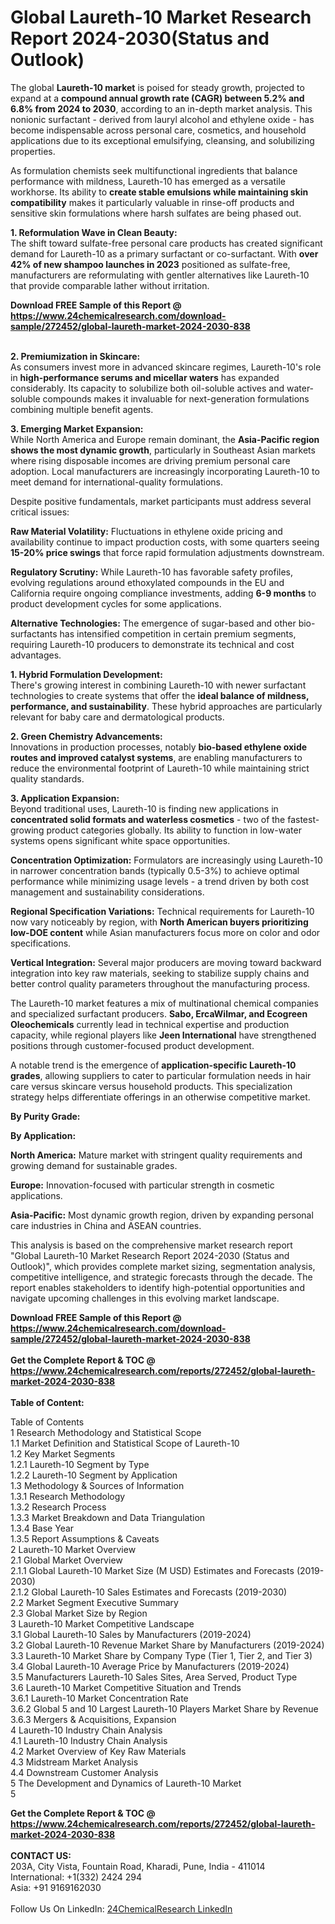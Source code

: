 <h1>Global Laureth-10 Market Research Report 2024-2030(Status and Outlook)</h1><p>The global <strong>Laureth-10 market</strong> is poised for steady growth, projected to expand at a <strong>compound annual growth rate (CAGR) between 5.2% and 6.8% from 2024 to 2030</strong>, according to an in-depth market analysis. This nonionic surfactant - derived from lauryl alcohol and ethylene oxide - has become indispensable across personal care, cosmetics, and household applications due to its exceptional emulsifying, cleansing, and solubilizing properties.</p><p>As formulation chemists seek multifunctional ingredients that balance performance with mildness, Laureth-10 has emerged as a versatile workhorse. Its ability to <strong>create stable emulsions while maintaining skin compatibility</strong> makes it particularly valuable in rinse-off products and sensitive skin formulations where harsh sulfates are being phased out.</p><p><strong>1. Reformulation Wave in Clean Beauty:</strong><br>
The shift toward sulfate-free personal care products has created significant demand for Laureth-10 as a primary surfactant or co-surfactant. With <strong>over 42% of new shampoo launches in 2023</strong> positioned as sulfate-free, manufacturers are reformulating with gentler alternatives like Laureth-10 that provide comparable lather without irritation.</p><div><b>Download FREE Sample of this Report @ 
            <a href="https://www.24chemicalresearch.com/download-sample/272452/global-laureth-market-2024-2030-838">
            https://www.24chemicalresearch.com/download-sample/272452/global-laureth-market-2024-2030-838</a></b></div><br><p><strong>2. Premiumization in Skincare:</strong><br>
As consumers invest more in advanced skincare regimes, Laureth-10's role in <strong>high-performance serums and micellar waters</strong> has expanded considerably. Its capacity to solubilize both oil-soluble actives and water-soluble compounds makes it invaluable for next-generation formulations combining multiple benefit agents.</p><p><strong>3. Emerging Market Expansion:</strong><br>
While North America and Europe remain dominant, the <strong>Asia-Pacific region shows the most dynamic growth</strong>, particularly in Southeast Asian markets where rising disposable incomes are driving premium personal care adoption. Local manufacturers are increasingly incorporating Laureth-10 to meet demand for international-quality formulations.</p><p>Despite positive fundamentals, market participants must address several critical issues:</p><p><strong>Raw Material Volatility:</strong> Fluctuations in ethylene oxide pricing and availability continue to impact production costs, with some quarters seeing <strong>15-20% price swings</strong> that force rapid formulation adjustments downstream.</p><p><strong>Regulatory Scrutiny:</strong> While Laureth-10 has favorable safety profiles, evolving regulations around ethoxylated compounds in the EU and California require ongoing compliance investments, adding <strong>6-9 months</strong> to product development cycles for some applications.</p><p><strong>Alternative Technologies:</strong> The emergence of sugar-based and other bio-surfactants has intensified competition in certain premium segments, requiring Laureth-10 producers to demonstrate its technical and cost advantages.</p><p><strong>1. Hybrid Formulation Development:</strong><br>
There's growing interest in combining Laureth-10 with newer surfactant technologies to create systems that offer the <strong>ideal balance of mildness, performance, and sustainability</strong>. These hybrid approaches are particularly relevant for baby care and dermatological products.</p><p><strong>2. Green Chemistry Advancements:</strong><br>
Innovations in production processes, notably <strong>bio-based ethylene oxide routes and improved catalyst systems</strong>, are enabling manufacturers to reduce the environmental footprint of Laureth-10 while maintaining strict quality standards.</p><p><strong>3. Application Expansion:</strong><br>
Beyond traditional uses, Laureth-10 is finding new applications in <strong>concentrated solid formats and waterless cosmetics</strong> - two of the fastest-growing product categories globally. Its ability to function in low-water systems opens significant white space opportunities.</p><p><strong>Concentration Optimization:</strong> Formulators are increasingly using Laureth-10 in narrower concentration bands (typically 0.5-3%) to achieve optimal performance while minimizing usage levels - a trend driven by both cost management and sustainability considerations.</p><p><strong>Regional Specification Variations:</strong> Technical requirements for Laureth-10 now vary noticeably by region, with <strong>North American buyers prioritizing low-DOE content</strong> while Asian manufacturers focus more on color and odor specifications.</p><p><strong>Vertical Integration:</strong> Several major producers are moving toward backward integration into key raw materials, seeking to stabilize supply chains and better control quality parameters throughout the manufacturing process.</p><p>The Laureth-10 market features a mix of multinational chemical companies and specialized surfactant producers. <strong>Sabo, ErcaWilmar, and Ecogreen Oleochemicals</strong> currently lead in technical expertise and production capacity, while regional players like <strong>Jeen International</strong> have strengthened positions through customer-focused product development.</p><p>A notable trend is the emergence of <strong>application-specific Laureth-10 grades</strong>, allowing suppliers to cater to particular formulation needs in hair care versus skincare versus household products. This specialization strategy helps differentiate offerings in an otherwise competitive market.</p><p><strong>By Purity Grade:</strong></p><p><strong>By Application:</strong></p><p><strong>North America:</strong> Mature market with stringent quality requirements and growing demand for sustainable grades.</p><p><strong>Europe:</strong> Innovation-focused with particular strength in cosmetic applications.</p><p><strong>Asia-Pacific:</strong> Most dynamic growth region, driven by expanding personal care industries in China and ASEAN countries.</p><p>This analysis is based on the comprehensive market research report "Global Laureth-10 Market Research Report 2024-2030 (Status and Outlook)", which provides complete market sizing, segmentation analysis, competitive intelligence, and strategic forecasts through the decade. The report enables stakeholders to identify high-potential opportunities and navigate upcoming challenges in this evolving market landscape.</p><div><b>Download FREE Sample of this Report @ 
            <a href="https://www.24chemicalresearch.com/download-sample/272452/global-laureth-market-2024-2030-838">
            https://www.24chemicalresearch.com/download-sample/272452/global-laureth-market-2024-2030-838</a></b></div><br><div><b>Get the Complete Report & TOC @ 
            <a href="https://www.24chemicalresearch.com/reports/272452/global-laureth-market-2024-2030-838">
            https://www.24chemicalresearch.com/reports/272452/global-laureth-market-2024-2030-838</a></b></div><br>
            <b>Table of Content:</b><p>Table of Contents<br />
1 Research Methodology and Statistical Scope<br />
1.1 Market Definition and Statistical Scope of Laureth-10<br />
1.2 Key Market Segments<br />
1.2.1 Laureth-10 Segment by Type<br />
1.2.2 Laureth-10 Segment by Application<br />
1.3 Methodology & Sources of Information<br />
1.3.1 Research Methodology<br />
1.3.2 Research Process<br />
1.3.3 Market Breakdown and Data Triangulation<br />
1.3.4 Base Year<br />
1.3.5 Report Assumptions & Caveats<br />
2 Laureth-10 Market Overview<br />
2.1 Global Market Overview<br />
2.1.1 Global Laureth-10 Market Size (M USD) Estimates and Forecasts (2019-2030)<br />
2.1.2 Global Laureth-10 Sales Estimates and Forecasts (2019-2030)<br />
2.2 Market Segment Executive Summary<br />
2.3 Global Market Size by Region<br />
3 Laureth-10 Market Competitive Landscape<br />
3.1 Global Laureth-10 Sales by Manufacturers (2019-2024)<br />
3.2 Global Laureth-10 Revenue Market Share by Manufacturers (2019-2024)<br />
3.3 Laureth-10 Market Share by Company Type (Tier 1, Tier 2, and Tier 3)<br />
3.4 Global Laureth-10 Average Price by Manufacturers (2019-2024)<br />
3.5 Manufacturers Laureth-10 Sales Sites, Area Served, Product Type<br />
3.6 Laureth-10 Market Competitive Situation and Trends<br />
3.6.1 Laureth-10 Market Concentration Rate<br />
3.6.2 Global 5 and 10 Largest Laureth-10 Players Market Share by Revenue<br />
3.6.3 Mergers & Acquisitions, Expansion<br />
4 Laureth-10 Industry Chain Analysis<br />
4.1 Laureth-10 Industry Chain Analysis<br />
4.2 Market Overview of Key Raw Materials<br />
4.3 Midstream Market Analysis<br />
4.4 Downstream Customer Analysis<br />
5 The Development and Dynamics of Laureth-10 Market <br />
5</p><div><b>Get the Complete Report & TOC @ 
            <a href="https://www.24chemicalresearch.com/reports/272452/global-laureth-market-2024-2030-838">
            https://www.24chemicalresearch.com/reports/272452/global-laureth-market-2024-2030-838</a></b></div><br><b>CONTACT US:</b><br>
            203A, City Vista, Fountain Road, Kharadi, Pune, India - 411014<br>
            International: +1(332) 2424 294<br>
            Asia: +91 9169162030 <br><br>
            Follow Us On LinkedIn: <a href="https://www.linkedin.com/company/24chemicalresearch/">24ChemicalResearch LinkedIn</a>